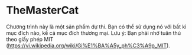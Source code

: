 # TheMasterCat
Chương trình này là một sản phẩm dự thi.
Bạn có thể sử dụng nó với bất kì mục đích nào, kể cả mục đích thương mại.
Lưu ý: Bạn phải nhớ tuân thủ theo giấy phép MIT (https://vi.wikipedia.org/wiki/Gi%E1%BA%A5y_ph%C3%A9p_MIT).
